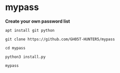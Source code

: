 # mypass
  <b> Create your own password list</b>

```
apt install git python
```

```
git clone https://github.com/GH05T-HUNTER5/mypass
```

```
cd mypass
```

```
python3 install.py
```

```
mypass
```
